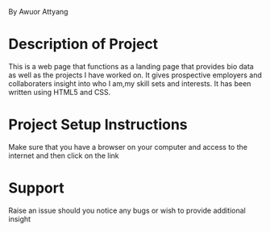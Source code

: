 
By Awuor Attyang
# Description of Project
This is a web page that functions as a landing page that provides bio data as well as the projects I have worked on. It gives prospective employers and collaboraters insight into who I am,my skill sets and interests. It has been written using HTML5 and CSS.
# Project Setup Instructions
Make sure that you have a browser on your computer and access to the internet and then click on the link
# Support
Raise an issue should you notice any bugs or wish to provide additional insight
# 


